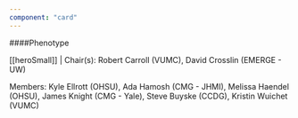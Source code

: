 ```yaml
---
component: "card"
---
```


####Phenotype

[[heroSmall]]
| Chair(s): Robert Carroll (VUMC), David Crosslin (EMERGE - UW)

Members: Kyle Ellrott (OHSU), Ada Hamosh (CMG - JHMI), Melissa Haendel (OHSU), James Knight (CMG - Yale), Steve Buyske (CCDG), Kristin Wuichet (VUMC)
